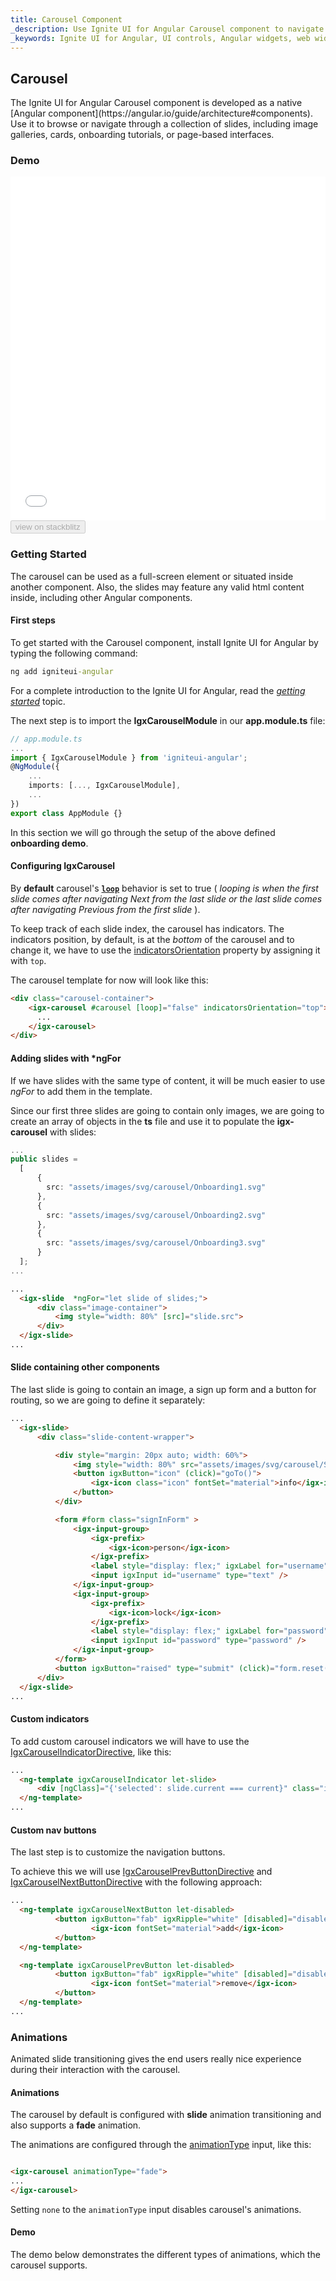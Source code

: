 ```yaml
---
title: Carousel Component
_description: Use Ignite UI for Angular Carousel component to navigate through a collection of slides, cards or page-based interfaces with endless programmatic features.
_keywords: Ignite UI for Angular, UI controls, Angular widgets, web widgets, UI widgets, Angular, Native Angular Components Suite, Native Angular Controls, Native Angular Components Library, Angular Carousel component, Angular Carousel control
---
```


## Carousel
<p class="highlight">The Ignite UI for Angular Carousel component is developed as a native [Angular component](https://angular.io/guide/architecture#components). Use it to browse or navigate through a collection of slides, including image galleries, cards, onboarding tutorials, or page-based interfaces.</p>
<div class="divider"></div>

### Demo
<div class="sample-container loading" style="height: 550px">
    <iframe id="carousel-base-sample-iframe" seamless="" width="100%" height="100%" frameborder="0" src="{environment:demosBaseUrl}/layouts/carousel-base-sample" onload="onSampleIframeContentLoaded(this);"></iframe>
</div>
<div>
    <button data-localize="stackblitz" disabled class="stackblitz-btn" data-iframe-id="carousel-base-sample-iframe" data-demos-base-url="{environment:demosBaseUrl}">                view on stackblitz
    </button>
</div>


### Getting Started
The carousel can be used as a full-screen element or situated inside another component. Also, the slides may feature any valid html content inside, including other Angular components.

#### First steps
<div class="divider--half"></div>

To get started with the Carousel component, install Ignite UI for Angular by typing the following command:

```cmd
ng add igniteui-angular
```
For a complete introduction to the Ignite UI for Angular, read the [*getting started*](general/getting_started.md) topic.

The next step is to import the **IgxCarouselModule** in our **app.module.ts** file:
```typescript
// app.module.ts
...
import { IgxCarouselModule } from 'igniteui-angular';
@NgModule({
    ...
    imports: [..., IgxCarouselModule],
    ...
})
export class AppModule {}
```

In this section we will go through the setup of the above defined **onboarding demo**.

#### Configuring IgxCarousel
<div class="divider--half"></div>

By **default** carousel's **[`loop`]({environment:angularApiUrl}/classes/igxcarouselcomponent.html#loop)** behavior is set to true ( *looping is when the first slide comes after navigating Next from the last slide or the last slide comes after navigating Previous from the first slide* ).

To keep track of each slide index, the carousel has indicators. The indicators position, by default, is at the *bottom* of the carousel and to change it, we have to use the [indicatorsOrientation]({environment:angularApiUrl}/classes/igxcarouselcomponent.html#indicatorsorientation) property by assigning it with `top`.

The carousel template for now will look like this:

```html
<div class="carousel-container">
    <igx-carousel #carousel [loop]="false" indicatorsOrientation="top">
      ...
    </igx-carousel>
</div>
```

#### Adding slides with *ngFor
<div class="divider--half"></div>

If we have slides with the same type of content, it will be much easier to use *ngFor* to add them in the template.

Since our first three slides are going to contain only images, we are going to create an array of objects in the **ts** file and use it to populate the **igx-carousel** with slides:

```typescript
...
public slides = 
  [
      {
        src: "assets/images/svg/carousel/Onboarding1.svg"
      },
      {
        src: "assets/images/svg/carousel/Onboarding2.svg"
      },
      {
        src: "assets/images/svg/carousel/Onboarding3.svg"
      }
  ];
...
```

```html
...
  <igx-slide  *ngFor="let slide of slides;">
      <div class="image-container">
          <img style="width: 80%" [src]="slide.src">
      </div>
  </igx-slide>
...
```

#### Slide containing other components
<div class="divider--half"></div>

The last slide is going to contain an image, a sign up form and a button for routing, so we are going to define it separately:
```html
...
  <igx-slide>
      <div class="slide-content-wrapper">

          <div style="margin: 20px auto; width: 60%">
              <img style="width: 80%" src="assets/images/svg/carousel/SignUp.svg">
              <button igxButton="icon" (click)="goTo()">
                  <igx-icon class="icon" fontSet="material">info</igx-icon>
              </button>
          </div>

          <form #form class="signInForm" >
              <igx-input-group>
                  <igx-prefix>
                      <igx-icon>person</igx-icon>
                  </igx-prefix>
                  <label style="display: flex;" igxLabel for="username">Username</label>
                  <input igxInput id="username" type="text" />
              </igx-input-group>
              <igx-input-group>
                  <igx-prefix>
                      <igx-icon>lock</igx-icon>
                  </igx-prefix>
                  <label style="display: flex;" igxLabel for="password">Password</label>
                  <input igxInput id="password" type="password" />
              </igx-input-group>
          </form>
          <button igxButton="raised" type="submit" (click)="form.reset()">Sign Up</button>
      </div>
  </igx-slide>
...
```

#### Custom indicators
<div class="divider--half"></div>

To add custom carousel indicators we will have to use the [IgxCarouselIndicatorDirective]({environment:angularApiUrl}/classes/igxcarouselindicatordirective.html), like this:

```html
...
  <ng-template igxCarouselIndicator let-slide>
      <div [ngClass]="{'selected': slide.current === current}" class="indicator"></div>
  </ng-template>
...
```

#### Custom nav buttons

The last step is to customize the navigation buttons.

To achieve this we will use [IgxCarouselPrevButtonDirective]({environment:angularApiUrl}/classes/igxcarouselprevbuttondirective.html) and [IgxCarouselNextButtonDirective]({environment:angularApiUrl}/classes/igxcarouselnextbuttondirective.html) with the following approach:

```html
...
  <ng-template igxCarouselNextButton let-disabled>
          <button igxButton="fab" igxRipple="white" [disabled]="disabled">
                  <igx-icon fontSet="material">add</igx-icon>
          </button>
  </ng-template>

  <ng-template igxCarouselPrevButton let-disabled>
          <button igxButton="fab" igxRipple="white" [disabled]="disabled">
                  <igx-icon fontSet="material">remove</igx-icon>
          </button>
  </ng-template>
...
```

### Animations

Animated slide transitioning gives the end users really nice experience during their interaction with the carousel.

#### Animations
The carousel by default is configured with **slide** animation transitioning and also supports a **fade** animation.

The animations are configured through the [animationType]({environment:angularApiUrl}/classes/igxcarouselcomponent.html#animationtype) input, like this:

```html

<igx-carousel animationType="fade">
...
</igx-carousel>

```
Setting `none` to the `animationType` input disables carousel's animations.


#### Demo

The demo below demonstrates the different types of animations, which the carousel supports. 

<div class="sample-container loading" style="height: 700px">
    <iframe id="carousel-animations-sample-iframe" data-src='{environment:demosBaseUrl}/layouts/carousel-animations-sample' width="100%" height="100%" seamless="" frameBorder="0" class="lazyload"></iframe>
</div>
<div>
    <button data-localize="stackblitz" disabled class="stackblitz-btn"   data-iframe-id="carousel-animations-sample-iframe" data-demos-base-url="{environment:demosBaseUrl}">                view on stackblitz
    </button>
</div>


### Navigation
<div class="divider--half"></div>

Transition and navigation are the most important carousel features.

The navigation in the carousel can be handled by the user through navigation buttons, keyboard navigation and pan interaction on mobile devices.

#### Pan gestures
<div class="divider--half"></div>

By default the carousel can be used for any kind of touch devices. This is optional and can be changed by setting `false` to the [gesturesSupport]({environment:angularApiUrl}/classes/igxcarouselcomponent.html#gesturessupport) property.

The carousel [animations](carousel.md#animations) are fully supported on a touch device, which makes it consistent with any platform and a perfect tool for building a progressive web application([PWA](https://developer.mozilla.org/en-US/docs/Web/Progressive_web_apps)) with.

#### Keyboard navigation
<div class="divider--half"></div>

* To navigate to the **next**/**previous** slide, you have to use, respectfully: 
    * `Arrow Right` key for the next slide
    * `Arrow Left` key for the previous slide
*  To navigate to the **end**/**start** slide you have to use, respectfully:
    * `End` key for the end slide
    * `Home` key for the start slide
 
#### Automatic transitioning
<div class="divider--half"></div>

The **IgxCarousel** can be easily configured to change the slides automatically, without any user interaction. This way you can create your own slideshow by only setting a transition interval to the [interval]({environment:angularApiUrl}/classes/igxcarouselcomponent.html#interval) property, which determines the amount of time in milliseconds between slides transition. 

>[!NOTE]
>The automatic slide transitioning is not entirely user-independent by default. Positioning the mouse pointer over a slide will interrupt the current slide transition until the mouse pointer leaves the slide area. This can be prevented by setting [pause]({environment:angularApiUrl}/classes/igxcarouselcomponent.html#pause) property to `false`. 

#### Demo
<div class="divider--half"></div>

Let's create a fully autonomous carousel with enabled looping, synced with a [list item]({environment:angularApiUrl}/classes/igxlistitemcomponent.html) and the selection of a slide will be controlled by the user only through the `list items`.


To achieve this goal, we have to do the following configurations to the carousel:
 - disable `gesturesSupport`
 - disable the `navigation` buttons
 - disable the carousel `indicators`
 - disable the `pause` on user interaction with the slide
 - add transition `interval`

Our carousel will look like this in the template:

```html
...
<div class="carousel-wrapper">
    <igx-carousel [navigation]="false" [pause]="false" animationType="fade" [interval]="2000" [gesturesSupport]="false">
        <div class="slides-wrapper">
            <igx-slide *ngFor="let item of slides">
                  <!-- Slides content goes here -->
             </igx-slide>
        </div>
        <!-- Adding an empty template to disable carousel's indicators -->
        <ng-template igxCarouselIndicator></ng-template>
    </igx-carousel>
</div>
...
```
We are ready with the carousel configuration. Now we need only to add a [list](list.md) component and sync the both components:

adding [IgxList]({environment:angularApiUrl}/classes/igxlistcomponent.html):
```html
...
<div class="list-wrapper">
    <igx-list displayDensity="compact">
      <!-- Adding disabled classes when the list item index does not match the current slide index-->
        <igx-list-item *ngFor="let item of slides; let i=index" [ngClass]="{'disabled': i !== currentIndex }" >
      <!-- List item content goes here -->
        </igx-list-item>
    </igx-list>
</div>
...
```
syncing the components by hooking up on carousel's [`onSlideChanged`]({environment:angularApiUrl}/classes/igxcarouselcomponent.html#onslidechanged) and list's [onItemClicked]({environment:angularApiUrl}/classes/igxlistcomponent.html#onitemclicked) events:

```typescript
  public ngOnInit() {
    ...
    this.list.onItemClicked.subscribe((args: IListItemClickEventArgs) => {
        this.currentIndex = args.item.index;
        this.carousel.select(this.carousel.get(this.currentIndex));
    });

    this.carousel.onSlideChanged.subscribe((args: ISlideEventArgs) => {
        this.currentIndex = args.slide.index;
    });
  }
```
These configurions will have the following result:
<div class="sample-container loading" style="height: 700px">
<iframe id="carousel-no-navigation-sample-iframe" data-src='{environment:demosBaseUrl}/layouts/carousel-no-navigation-sample' width="100%" height="100%" seamless="" frameBorder="0" class="lazyload"></iframe>
</div>
<div>
    <button data-localize="stackblitz" disabled class="stackblitz-btn"   data-iframe-id="carousel-no-navigation-sample-iframe" data-demos-base-url="{environment:demosBaseUrl}">                view on stackblitz
    </button>
</div>


`

### Known Limitations

>[!WARNING]
>**As of version 9.0.0 this component requires `HammerModule` to be imported in the root module of the application in order for user interactions to work as expected.**.

###API References
<div class="divider--half"></div>

* [IgxCarouselComponent]({environment:angularApiUrl}/classes/igxcarouselcomponent.html)
* [IgxCarouselComponent Styles]({environment:sassApiUrl}/index.html#function-igx-carousel-theme)
* [IgxSlideComponent]({environment:angularApiUrl}/classes/igxslidecomponent.html)
* [IgxListComponent]({environment:angularApiUrl}/classes/igxlistcomponent.html)
* [IgxListItemComponent]({environment:angularApiUrl}/classes/igxlistitemcomponent.html)

